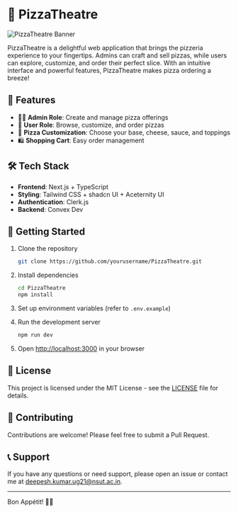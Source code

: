 # 🍕 PizzaTheatre

![PizzaTheatre Banner](https://github.com/user-attachments/assets/84f2d3b8-11c4-420e-b442-ef459d6f5eff)

PizzaTheatre is a delightful web application that brings the pizzeria experience to your fingertips. Admins can craft and sell pizzas, while users can explore, customize, and order their perfect slice. With an intuitive interface and powerful features, PizzaTheatre makes pizza ordering a breeze!

## 🚀 Features

- 👨‍🍳 **Admin Role**: Create and manage pizza offerings
- 🛒 **User Role**: Browse, customize, and order pizzas
- 🎨 **Pizza Customization**: Choose your base, cheese, sauce, and toppings
- 🛍️ **Shopping Cart**: Easy order management

## 🛠️ Tech Stack

- **Frontend**: Next.js + TypeScript
- **Styling**: Tailwind CSS + shadcn UI + Aceternity UI
- **Authentication**: Clerk.js
- **Backend**: Convex Dev

## 🌟 Getting Started

1. Clone the repository

   ```bash
   git clone https://github.com/yourusername/PizzaTheatre.git
   ```

2. Install dependencies

   ```bash
   cd PizzaTheatre
   npm install
   ```

3. Set up environment variables (refer to `.env.example`)

4. Run the development server

   ```bash
   npm run dev
   ```

5. Open [http://localhost:3000](http://localhost:3000) in your browser

## 📄 License

This project is licensed under the MIT License - see the [LICENSE](LICENSE) file for details.

## 🤝 Contributing

Contributions are welcome! Please feel free to submit a Pull Request.

## 📞 Support

If you have any questions or need support, please open an issue or contact me at deepesh.kumar.ug21@nsut.ac.in.

---

Bon Appétit! 🍕✨
